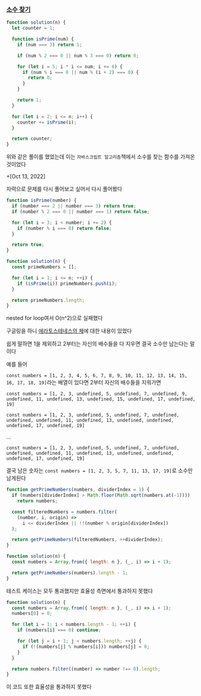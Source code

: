 ### [소수 찾기](https://school.programmers.co.kr/learn/courses/30/lessons/12921)

```js
function solution(n) {
  let counter = 1;

  function isPrime(num) {
    if (num === 3) return 1;

    if (num % 2 === 0 || num % 3 === 0) return 0;

    for (let i = 5; i * i <= num; i += 6) {
      if (num % i === 0 || num % (i + 2) === 0) {
        return 0;
      }
    }

    return 1;
  }

  for (let i = 2; i <= n; i++) {
    counter += isPrime(i);
  }

  return counter;
}
```

위와 같은 풀이를 했었는데 이는 `자바스크립트 알고리즘`책에서 소수를 찾는 함수를 가져온 것이었다

\+[Oct 13, 2022]

자력으로 문제를 다시 풀어보고 싶어서 다시 풀어봤다

```js
function isPrime(number) {
  if (number === 2 || number === 3) return true;
  if (number % 2 === 0 || number === 1) return false;

  for (let i = 3; i < number; i += 2) {
    if (number % i === 0) return false;
  }

  return true;
}

function solution(n) {
  const primeNumbers = [];

  for (let i = 1; i <= n; ++i) {
    if (isPrime(i)) primeNumbers.push(i);
  }

  return primeNumbers.length;
}
```

nested for loop여서 O(n^2)으로 실패했다

구글링을 하니 [에라토스테네스의 체](https://vvs1.tistory.com/66)에 대한 내용이 있었다

쉽게 말하면 1을 제외하고 2부터는 자신의 배수들을 다 지우면 결국 소수만 남는다는 말이다

예를 들어

`const numbers = [1, 2, 3, 4, 5, 6, 7, 8, 9, 10, 11, 12, 13, 14, 15, 16, 17, 18, 19]`라는 배열이 있다면 2부터 자신의 배수들을 지워가면

`const numbers = [1, 2, 3, undefined, 5, undefined, 7, undefined, 9, undefined, 11, undefined, 13, undefined, 15, undefined, 17, undefined, 19]`

`const numbers = [1, 2, 3, undefined, 5, undefined, 7, undefined, undefined, undefined, 11, undefined, 13, undefined, undefined, undefined, 17, undefined, 19]`

...

`const numbers = [1, 2, 3, undefined, 5, undefined, 7, undefined, undefined, undefined, 11, undefined, 13, undefined, undefined, undefined, 17, undefined, 19]`

결국 남은 숫자는 `const numbers = [1, 2, 3, 5, 7, 11, 13, 17, 19]`로 소수만 남게된다

```js
function getPrimeNumbers(numbers, dividerIndex = 1) {
  if (numbers[dividerIndex] > Math.floor(Math.sqrt(numbers.at(-1))))
    return numbers;

  const filteredNumbers = numbers.filter(
    (number, i, origin) =>
      i <= dividerIndex || !!(number % origin[dividerIndex])
  );

  return getPrimeNumbers(filteredNumbers, ++dividerIndex);
}

function solution(n) {
  const numbers = Array.from({ length: n }, (_, i) => i + 1);

  return getPrimeNumbers(numbers).length - 1;
}
```

테스트 케이스는 모두 통과했지만 효율성 측면에서 통과하지 못했다

```js
function solution(n) {
  const numbers = Array.from({ length: n }, (_, i) => i + 1);
  numbers[0] = 0;

  for (let i = 1; i < numbers.length - 1; ++i) {
    if (numbers[i] === 0) continue;

    for (let j = i + 1; j < numbers.length; ++j) {
      if (!(numbers[j] % numbers[i])) numbers[j] = 0;
    }
  }

  return numbers.filter((number) => number !== 0).length;
}
```

이 코드 또한 효율성을 통과하지 못했다
